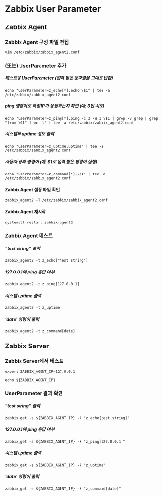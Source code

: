 # Zabbix User Parameter

## Zabbix Agent
### Zabbix Agent 구성 파일 편집
```
vim /etc/zabbix/zabbix_agent2.conf
```
### (또는) UserParameter 추가
##### 테스트용 UserParameter (입력 받은 문자열을 그대로 반환)
```
echo "UserParameter=z_echo[*],echo \$1" | tee -a /etc/zabbix/zabbix_agent2.conf
```
##### ping 명령어로 특정 IP가 응답하는지 확인 (예: 3번 시도)
```
echo 'UserParameter=z_ping[*],ping -c 3 -W 3 \$1 | grep -v grep | grep "from \$1" | wc -l' | tee -a /etc/zabbix/zabbix_agent2.conf
```
##### 시스템의 uptime 정보 출력
```
echo "UserParameter=z_uptime,uptime" | tee -a /etc/zabbix/zabbix_agent2.conf
```
##### 사용자 정의 명령어 (예: $1로 입력 받은 명령어 실행)
```
echo "UserParameter=z_command[*],\$1" | tee -a /etc/zabbix/zabbix_agent2.conf
```
#### Zabbix Agent 설정 파일 확인
```
zabbix_agent2 -T /etc/zabbix/zabbix_agent2.conf
```
#### Zabbix Agent 재시작
```
systemctl restart zabbix-agent2
```

### Zabbix Agent 테스트
##### "test string" 출력
```
zabbix_agent2 -t z_echo["test string"]
```
##### 127.0.0.1에 ping 응답 여부
```
zabbix_agent2 -t z_ping[127.0.0.1]
```
##### 시스템 uptime 출력
```
zabbix_agent2 -t z_uptime
```
##### 'date' 명령어 출력
```
zabbix_agent2 -t z_command[date]
```

## Zabbix Server
### Zabbix Server에서 테스트
```
export ZABBIX_AGENT_IP=127.0.0.1
```
```
echo ${ZABBIX_AGENT_IP}
```
### UserParameter 결과 확인
##### "test string" 출력
```
zabbix_get -s ${ZABBIX_AGENT_IP} -k "z_echo[test string]"
```
##### 127.0.0.1에 ping 응답 여부
```
zabbix_get -s ${ZABBIX_AGENT_IP} -k "z_ping[127.0.0.1]"
```
##### 시스템 uptime 출력
```
zabbix_get -s ${ZABBIX_AGENT_IP} -k "z_uptime"
```
##### 'date' 명령어 출력
```
zabbix_get -s ${ZABBIX_AGENT_IP} -k "z_command[date]"
```
